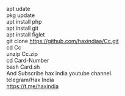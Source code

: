 apt udate     
pkg update   
apt install php   
apt install git    
apt install figlet   
git clone https://github.com/haxindiaa/Cc.git   
cd Cc   
unzip Cc.zip   
cd Card-Number   
bash Card.sh   
And Subscribe hax india youtube channel.  
telegram/Hax India  
https://t.me/haxindia   
